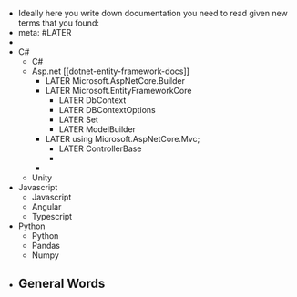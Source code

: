 - Ideally here you write down documentation you need to read given new terms that you found:
- meta: #LATER
-
- C#
	- C#
	- Asp.net [[dotnet-entity-framework-docs]]
		- LATER Microsoft.AspNetCore.Builder
		- LATER Microsoft.EntityFrameworkCore
			- LATER DbContext
			- LATER DBContextOptions
			- LATER Set
			- LATER ModelBuilder
		- LATER using Microsoft.AspNetCore.Mvc;
			- LATER ControllerBase
			-
		-
	- Unity
- Javascript
	- Javascript
	- Angular
	- Typescript
- Python
	- Python
	- Pandas
	- Numpy
- General Words
	-